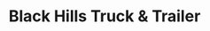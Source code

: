 ---
title: "Black Hills Truck & Trailer"
url: /rapid-city/black-hills-truck-und-trailer/
shop: Autohaus
---